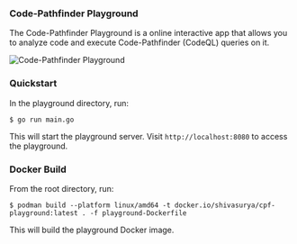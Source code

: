 ### Code-Pathfinder Playground

The Code-Pathfinder Playground is a online interactive app that allows you to analyze code and execute Code-Pathfinder (CodeQL) queries on it.

![Code-Pathfinder Playground](https://badgen.net/static/Online%20Playground/live/cyan?icon=terminal)

### Quickstart

In the playground directory, run:

```shell
$ go run main.go
```

This will start the playground server. Visit `http://localhost:8080` to access the playground.

### Docker Build

From the root directory, run:

```shell
$ podman build --platform linux/amd64 -t docker.io/shivasurya/cpf-playground:latest . -f playground-Dockerfile
```

This will build the playground Docker image.

